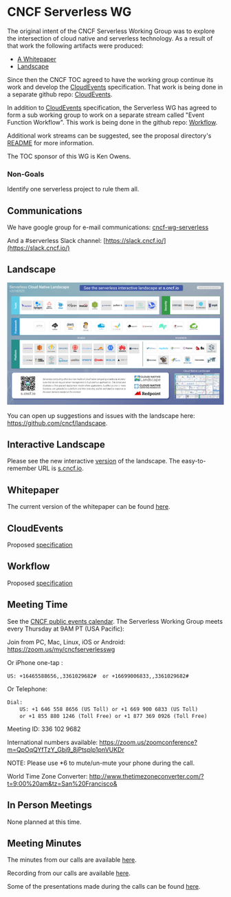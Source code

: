 # CNCF Serverless WG

The original intent of the CNCF Serverless Working Group was to explore the
intersection of cloud native and serverless technology. As a result of that
work the following artifacts were produced:

* [A Whitepaper](#whitepaper)
* [Landscape](#landscape)

Since then the CNCF TOC agreed to have the working group continue its work
and develop the
[CloudEvents](https://github.com/cloudevents/spec/blob/master/spec.md)
specification. That work is being done in a separate github repo:
[CloudEvents](https://github.com/cloudevents/spec).

In addition to [CloudEvents](https://github.com/cloudevents/spec/blob/master/spec.md)
specification, the Serverless WG has agreed to form a sub working group to
work on a separate stream called "Event Function Workflow". This work is
being done in the github repo:
[Workflow](https://github.com/cncf/wg-serverless/workflow/spec/blob/master/spec.md).

Additional work streams can be suggested, see the proposal directory's
[README](proposals/README.md) for more information.

The TOC sponsor of this WG is Ken Owens.

### Non-Goals
Identify one serverless project to rule them all.

## Communications

We have google group for e-mail communications:
[cncf-wg-serverless](https://groups.google.com/forum/#!forum/cncf-wg-serverless)

And a #serverless Slack channel:
[https://slack.cncf.io/](https://slack.cncf.io/)

## Landscape

![Serverless Landscape](https://github.com/cncf/landscape/blob/master/serverless/CloudNativeLandscape_Serverless_latest.png)

You can open up suggestions and issues with the landscape here: https://github.com/cncf/landscape.

## Interactive Landscape

Please see the new interactive [version](https://landscape.cncf.io/grouping=landscape&landscape=serverless) of the landscape. The easy-to-remember URL is [s.cncf.io](https://s.cncf.io).

## Whitepaper

The current version of the whitepaper can be found 
[here](https://github.com/cncf/wg-serverless/tree/master/whitepaper).

## CloudEvents

Proposed [specification](https://github.com/cloudevents/spec)

## Workflow

Proposed [specification](https://github.com/cncf/wg-serverless/blob/master/workflow/spec/spec.md)

## Meeting Time

See the [CNCF public events calendar](https://www.cncf.io/community/calendar/). The Serverless Working Group meets every Thursday at 9AM PT (USA Pacific):

Join from PC, Mac, Linux, iOS or Android: https://zoom.us/my/cncfserverlesswg

Or iPhone one-tap :

    US: +16465588656,,3361029682#  or +16699006833,,3361029682# 

Or Telephone:

    Dial: 
        US: +1 646 558 8656 (US Toll) or +1 669 900 6833 (US Toll)
        or +1 855 880 1246 (Toll Free) or +1 877 369 0926 (Toll Free)

Meeting ID: 336 102 9682

International numbers available: https://zoom.us/zoomconference?m=QpOqQYfTzY_Gbj9_8jPtsplp1pnVUKDr

NOTE: Please use \*6 to mute/un-mute your phone during the call.

World Time Zone Converter:
http://www.thetimezoneconverter.com/?t=9:00%20am&tz=San%20Francisco&

## In Person Meetings

None planned at this time.

## Meeting Minutes

The minutes from our calls are available
[here](https://docs.google.com/document/d/1OVF68rpuPK5shIHILK9JOqlZBbfe91RNzQ7u_P7YCDE/edit#).

Recording from our calls are available
[here](https://www.youtube.com/playlist?list=PLj6h78yzYM2Ph7YoBIgsZNW_RGJvNlFOt).

Some of the presentations made during the calls can be found
[here](presentations).
